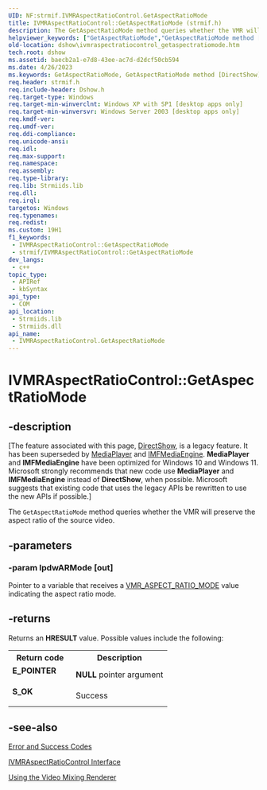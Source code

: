 ```yaml
---
UID: NF:strmif.IVMRAspectRatioControl.GetAspectRatioMode
title: IVMRAspectRatioControl::GetAspectRatioMode (strmif.h)
description: The GetAspectRatioMode method queries whether the VMR will preserve the aspect ratio of the source video. (IVMRAspectRatioControl.GetAspectRatioMode)
helpviewer_keywords: ["GetAspectRatioMode","GetAspectRatioMode method [DirectShow]","GetAspectRatioMode method [DirectShow]","IVMRAspectRatioControl interface","IVMRAspectRatioControl interface [DirectShow]","GetAspectRatioMode method","IVMRAspectRatioControl.GetAspectRatioMode","IVMRAspectRatioControl::GetAspectRatioMode","IVMRAspectRatioControlGetAspectRatioMode","dshow.ivmraspectratiocontrol_getaspectratiomode","strmif/IVMRAspectRatioControl::GetAspectRatioMode"]
old-location: dshow\ivmraspectratiocontrol_getaspectratiomode.htm
tech.root: dshow
ms.assetid: baecb2a1-e7d8-43ee-ac7d-d2dcf50cb594
ms.date: 4/26/2023
ms.keywords: GetAspectRatioMode, GetAspectRatioMode method [DirectShow], GetAspectRatioMode method [DirectShow],IVMRAspectRatioControl interface, IVMRAspectRatioControl interface [DirectShow],GetAspectRatioMode method, IVMRAspectRatioControl.GetAspectRatioMode, IVMRAspectRatioControl::GetAspectRatioMode, IVMRAspectRatioControlGetAspectRatioMode, dshow.ivmraspectratiocontrol_getaspectratiomode, strmif/IVMRAspectRatioControl::GetAspectRatioMode
req.header: strmif.h
req.include-header: Dshow.h
req.target-type: Windows
req.target-min-winverclnt: Windows XP with SP1 [desktop apps only]
req.target-min-winversvr: Windows Server 2003 [desktop apps only]
req.kmdf-ver: 
req.umdf-ver: 
req.ddi-compliance: 
req.unicode-ansi: 
req.idl: 
req.max-support: 
req.namespace: 
req.assembly: 
req.type-library: 
req.lib: Strmiids.lib
req.dll: 
req.irql: 
targetos: Windows
req.typenames: 
req.redist: 
ms.custom: 19H1
f1_keywords:
 - IVMRAspectRatioControl::GetAspectRatioMode
 - strmif/IVMRAspectRatioControl::GetAspectRatioMode
dev_langs:
 - c++
topic_type:
 - APIRef
 - kbSyntax
api_type:
 - COM
api_location:
 - Strmiids.lib
 - Strmiids.dll
api_name:
 - IVMRAspectRatioControl.GetAspectRatioMode
---
```


# IVMRAspectRatioControl::GetAspectRatioMode


## -description

\[The feature associated with this page, [DirectShow](/windows/win32/directshow/directshow), is a legacy feature. It has been superseded by [MediaPlayer](/uwp/api/Windows.Media.Playback.MediaPlayer) and [IMFMediaEngine](/windows/win32/api/mfmediaengine/nn-mfmediaengine-imfmediaengine). **MediaPlayer** and **IMFMediaEngine** have been optimized for Windows 10 and Windows 11. Microsoft strongly recommends that new code use **MediaPlayer** and **IMFMediaEngine** instead of **DirectShow**, when possible. Microsoft suggests that existing code that uses the legacy APIs be rewritten to use the new APIs if possible.\]

The <code>GetAspectRatioMode</code> method queries whether the VMR will preserve the aspect ratio of the source video.

## -parameters

### -param lpdwARMode [out]

Pointer to a variable that receives a <a href="/windows/desktop/api/strmif/ne-strmif-vmr_aspect_ratio_mode">VMR_ASPECT_RATIO_MODE</a> value indicating the aspect ratio mode.

## -returns

Returns an <b>HRESULT</b> value. Possible values include the following:

<table>
<tr>
<th>Return code</th>
<th>Description</th>
</tr>
<tr>
<td width="40%">
<dl>
<dt><b>E_POINTER</b></dt>
</dl>
</td>
<td width="60%">
<b>NULL</b> pointer argument

</td>
</tr>
<tr>
<td width="40%">
<dl>
<dt><b>S_OK</b></dt>
</dl>
</td>
<td width="60%">
Success

</td>
</tr>
</table>

## -see-also

<a href="/windows/desktop/DirectShow/error-and-success-codes">Error and Success Codes</a>



<a href="/windows/desktop/api/strmif/nn-strmif-ivmraspectratiocontrol">IVMRAspectRatioControl Interface</a>



<a href="/windows/desktop/DirectShow/using-the-video-mixing-renderer">Using the Video Mixing Renderer</a>
